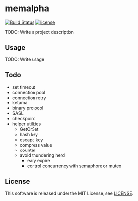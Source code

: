 # memalpha

[![Build Status](https://travis-ci.org/ttakezawa/memalpha.svg?branch=master)](https://travis-ci.org/ttakezawa/memalpha)
[![license](https://img.shields.io/github/license/ttakezawa/memalpha.svg?style=flat)](LICENSE)

TODO: Write a project description

## Usage

TODO: Write usage

## Todo

- set timeout
- connection pool
- connection retry
- ketama
- binary protocol
- SASL
- checkpoint
- helper utilities
  - GetOrSet
  - hash key
  - escape key
  - compress value
  - counter
  - avoid thundering herd
    - eary expire
    - control concurrency with semaphore or mutex

## License

This software is released under the MIT License, see [LICENSE](LICENSE).
